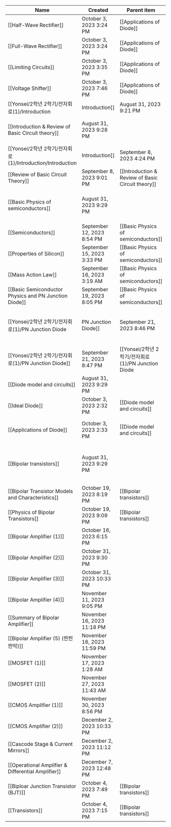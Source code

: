 | Name                                                  | Created                    | Parent item                                       | Sub-item                                                                                                                                      | Tags                                               |     |
| ----------------------------------------------------- | -------------------------- | ------------------------------------------------- | --------------------------------------------------------------------------------------------------------------------------------------------- | -------------------------------------------------- | --- |
| [[Half-Wave Rectifier]]                               | October 3, 2023 3:24 PM    | [[Applications of Diode]]                         |                                                                                                                                               |                                                    |     |
| [[Full-Wave Rectifier]]                               | October 3, 2023 3:24 PM    | [[Applications of Diode]]                         |                                                                                                                                               |                                                    |     |
| [[Limiting Circuits]]                                 | October 3, 2023 3:35 PM    | [[Applications of Diode]]                         |                                                                                                                                               |                                                    |     |
| [[Voltage Shifter]]                                   | October 3, 2023 7:46 PM    | [[Applications of Diode]]                         |                                                                                                                                               |                                                    |     |
| [[Yonsei/2학년 2학기/전자회로(1)/Introduction                 | Introduction]]             | August 31, 2023 9:21 PM                           |                                                                                                                                               |                                                    |     |
| [[Introduction & Review of Basic Circuit theory]]     | August 31, 2023 9:28 PM    |                                                   | [[Yonsei/2학년 2학기/전자회로(1)/Introduction/Introduction                                                                                            | Introduction]], [[Review of Basic Circuit Theory]] |     |
| [[Yonsei/2학년 2학기/전자회로(1)/Introduction/Introduction    | Introduction]]             | September 8, 2023 4:24 PM                         | [[Introduction & Review of Basic Circuit theory]]                                                                                             |                                                    |     |
| [[Review of Basic Circuit Theory]]                    | September 8, 2023 9:01 PM  | [[Introduction & Review of Basic Circuit theory]] |                                                                                                                                               |                                                    |     |
| [[Basic Physics of semiconductors]]                   | August 31, 2023 9:29 PM    |                                                   | [[Semiconductors]], [[Properties of Silicon]], [[Mass Action Law]], [[Basic Semiconductor Physics and PN Junction Diode]]                     |                                                    |     |
| [[Semiconductors]]                                    | September 12, 2023 8:54 PM | [[Basic Physics of semiconductors]]               |                                                                                                                                               |                                                    |     |
| [[Properties of Silicon]]                             | September 15, 2023 3:33 PM | [[Basic Physics of semiconductors]]               |                                                                                                                                               |                                                    |     |
| [[Mass Action Law]]                                   | September 16, 2023 3:19 AM | [[Basic Physics of semiconductors]]               |                                                                                                                                               |                                                    |     |
| [[Basic Semiconductor Physics and PN Junction Diode]] | September 19, 2023 8:05 PM | [[Basic Physics of semiconductors]]               |                                                                                                                                               |                                                    |     |
| [[Yonsei/2학년 2학기/전자회로(1)/PN Junction Diode            | PN Junction Diode]]        | September 21, 2023 8:46 PM                        |                                                                                                                                               | [[Yonsei/2학년 2학기/전자회로(1)/PN Junction Diode]]       |     |
| [[Yonsei/2학년 2학기/전자회로(1)/PN Junction Diode]]          | September 21, 2023 8:47 PM | [[Yonsei/2학년 2학기/전자회로(1)/PN Junction Diode        | PN Junction Diode]]                                                                                                                           |                                                    |     |
| [[Diode model and circuits]]                          | August 31, 2023 9:29 PM    |                                                   | [[Ideal Diode]], [[Applications of Diode]]                                                                                                    |                                                    |     |
| [[Ideal Diode]]                                       | October 3, 2023 2:32 PM    | [[Diode model and circuits]]                      |                                                                                                                                               |                                                    |     |
| [[Applications of Diode]]                             | October 3, 2023 2:33 PM    | [[Diode model and circuits]]                      | [[Half-Wave Rectifier]], [[Full-Wave Rectifier]], [[Limiting Circuits]], [[Voltage Shifter]]                                                  |                                                    |     |
| [[Bipolar transistors]]                               | August 31, 2023 9:29 PM    |                                                   | [[Transistors]], [[Biploar Junction Transistor (BJT)]], [[Bipolar Transistor Models and Characteristics]], [[Physics of Bipolar Transistors]] |                                                    |     |
| [[Bipolar Transistor Models and Characteristics]]     | October 19, 2023 8:19 PM   | [[Bipolar transistors]]                           |                                                                                                                                               |                                                    |     |
| [[Physics of Bipolar Transistors]]                    | October 19, 2023 9:09 PM   | [[Bipolar transistors]]                           |                                                                                                                                               |                                                    |     |
| [[Bipolar Amplifier (1)]]                             | October 16, 2023 6:15 PM   |                                                   |                                                                                                                                               |                                                    |     |
| [[Bipolar Amplifier (2)]]                             | October 31, 2023 9:30 PM   |                                                   |                                                                                                                                               |                                                    |     |
| [[Bipolar Amplifier (3)]]                             | October 31, 2023 10:33 PM  |                                                   |                                                                                                                                               |                                                    |     |
| [[Bipolar Amplifier (4)]]                             | November 11, 2023 9:05 PM  |                                                   |                                                                                                                                               |                                                    |     |
| [[Summary of Bipolar Amplifier]]                      | November 16, 2023 11:18 PM |                                                   |                                                                                                                                               |                                                    |     |
| [[Bipolar Amplifier (5) (찐찐찐막)]]                      | November 16, 2023 11:59 PM |                                                   |                                                                                                                                               |                                                    |     |
| [[MOSFET (1)]]                                        | November 17, 2023 1:28 AM  |                                                   |                                                                                                                                               |                                                    |     |
| [[MOSFET (2)]]                                        | November 27, 2023 11:43 AM |                                                   |                                                                                                                                               |                                                    |     |
| [[CMOS Amplifier (1)]]                                | November 30, 2023 8:56 PM  |                                                   |                                                                                                                                               |                                                    |     |
| [[CMOS Amplifier (2)]]                                | December 2, 2023 10:33 PM  |                                                   |                                                                                                                                               |                                                    |     |
| [[Cascode Stage & Current Mirrors]]                   | December 2, 2023 11:12 PM  |                                                   |                                                                                                                                               |                                                    |     |
| [[Operational Amplifier & Differential Amplifier]]    | December 7, 2023 12:48 PM  |                                                   |                                                                                                                                               |                                                    |     |
| [[Biploar Junction Transistor (BJT)]]                 | October 4, 2023 7:49 PM    | [[Bipolar transistors]]                           |                                                                                                                                               |                                                    |     |
| [[Transistors]]                                       | October 4, 2023 7:15 PM    | [[Bipolar transistors]]                           |                                                                                                                                               |                                                    |     |